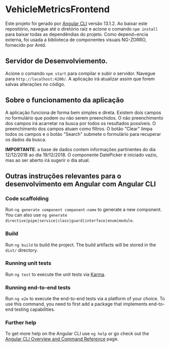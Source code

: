 # VehicleMetricsFrontend

Este projeto foi gerado por [Angular CLI](https://github.com/angular/angular-cli) versão 13.1.2. Ao baixar este repositório, navegue até o diretório raíz
e acione o comando `npm install` para baixar todas as dependêndias do projeto. Como depend~encia externa, foi usada a biblioteca de componentes visuais NG-ZORRO, fornecido por Antd.

## Servidor de Desenvolviemento.

Acione o comando `npm start` para compilar e subir o servidor. Navegue para `http://localhost:4200/`. A aplicação irá atualizar assim que forem salvas alterações no código.

## Sobre o funcionamento da aplicação

A aplicação funciona de forma bem simples e direta. Existem dois campos no formulário que podem ou não serem preenchidos. O não preenchimento dos campos irá acarretar na busca por todos os resultados possíveis. O preenchimento dos campos atuam como filtros. O botão "Clear" limpa todos os campos e o botão "Search" submete o formulário para recuperar os dados da busca.

**IMPORTANTE**: a base de dados contem informações partinentes do dia 12/12/2018 ao dia 19/12/2018. O componente DatePicker é iniciado vazio, mas ao ser aberto irá sugerir o dia atual.

## Outras instruções relevantes para o desenvolvimento em Angular com Angular CLI

### Code scaffolding

Run `ng generate component component-name` to generate a new component. You can also use `ng generate directive|pipe|service|class|guard|interface|enum|module`.

### Build

Run `ng build` to build the project. The build artifacts will be stored in the `dist/` directory.

### Running unit tests

Run `ng test` to execute the unit tests via [Karma](https://karma-runner.github.io).

### Running end-to-end tests

Run `ng e2e` to execute the end-to-end tests via a platform of your choice. To use this command, you need to first add a package that implements end-to-end testing capabilities.

### Further help

To get more help on the Angular CLI use `ng help` or go check out the [Angular CLI Overview and Command Reference](https://angular.io/cli) page.
